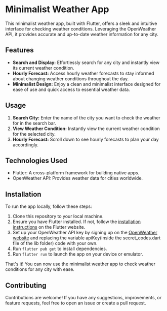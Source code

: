 # Minimalist Weather App

This minimalist weather app, built with Flutter, offers a sleek and intuitive interface for checking weather conditions. Leveraging the OpenWeather API, it provides accurate and up-to-date weather information for any city.

## Features

- **Search and Display:** Effortlessly search for any city and instantly view its current weather condition.
- **Hourly Forecast:** Access hourly weather forecasts to stay informed about changing weather conditions throughout the day.
- **Minimalist Design:** Enjoy a clean and minimalist interface designed for ease of use and quick access to essential weather data.

## Usage

1. **Search City:** Enter the name of the city you want to check the weather for in the search bar.
2. **View Weather Condition:** Instantly view the current weather condition for the selected city.
3. **Hourly Forecast:** Scroll down to see hourly forecasts to plan your day accordingly.

## Technologies Used

- Flutter: A cross-platform framework for building native apps.
- OpenWeather API: Provides weather data for cities worldwide.

## Installation

To run the app locally, follow these steps:

1. Clone this repository to your local machine.
2. Ensure you have Flutter installed. If not, follow the [installation instructions](https://flutter.dev/docs/get-started/install) on the Flutter website.
3. Set up your OpenWeather API key by signing up on the [OpenWeather website](https://openweathermap.org/api) and replacing the variable apiKey(inside the secret_codes.dart file of the lib folder) code with your own.
4. Run `flutter pub get` to install dependencies.
5. Run `flutter run` to launch the app on your device or emulator.

That's it! You can now use the minimalist weather app to check weather conditions for any city with ease.

## Contributing

Contributions are welcome! If you have any suggestions, improvements, or feature requests, feel free to open an issue or create a pull request.
